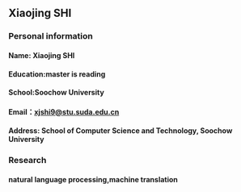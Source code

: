 
## Xiaojing SHI

### Personal information
#### Name: Xiaojing SHI
#### Education:master is reading
#### School:Soochow University
#### Email：xjshi9@stu.suda.edu.cn
#### Address: School of Computer Science and Technology, Soochow University

### Research
#### natural language processing,machine translation

